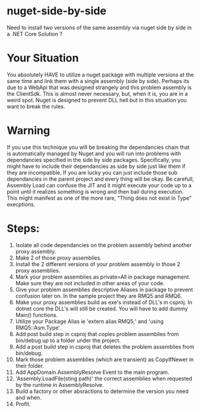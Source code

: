 # nuget-side-by-side
Need to install two versions of the same assembly via nuget side by side in a .NET Core Solution ?

# Your Situation
You absolutely HAVE to utilize a nuget package with multiple versions at the same time and link them with a single assembly (side by side).  Perhaps its due to a WebApi that was designed strangely and this problem assembly is the ClientSdk.  This is almost never necessary, but, when it is, you are in a weird spot.  Nuget is designed to prevent DLL hell but in this situation you want to break the rules.

# Warning
If you use this technique you will be breaking the dependancies chain that is automatically managed by Nuget  and you will run into problems with dependancies specified in the side by side packages.  Specifically, you might have to include their dependancies as side by side just like them if they are incompatible.  If you are lucky you can just include those sub dependancies in the parent project and every thing will be okay.  Be carefull, Assembly Load can confuse the JIT and it might execute your code up to a point until it realizes something is wrong and then bail during execution.  This might manifest as one of the more rare, "Thing does not exist in Type" execptions.

# Steps:
1) Isolate all code dependancies on the problem assembly behind another proxy assembly.  
2) Make 2 of those proxy assemblies.  
3) Install the 2 different versions of your problem assembly in those 2 proxy assemblies.  
4) Mark your problem assemblies as private=All in package management.  Make sure they are not included in other areas of your code.
5) Give your problem assemblies descriptive Aliases in package to prevent confusion later on.  In the sample project they are RMQ5 and RMQ6.
6) Make your proxy assemblies build as exe's instead of DLL's in csproj.  In dotnet core the DLL's will still be created.  You will have to add dummy Main() functions.
7) Utilize your Package Alias ie 'extern alias RMQ5;' and 'using RMQ5::Asm.Type'.  
8) Add post build step in csproj that copies problem assemblies from bin/debug up to a folder under the project.  
9) Add a post build step in csproj that deletes the problem assemblies from bin/debug.  
10) Mark those problem assemblies (which are transient) as CopyIfNewer in their folder.  
11) Add AppDomain.AssemblyResolve Event to the main program.  
12) 'Assembly.LoadFile(sting path)' the correct assemblies when requested by the runtime in AssemblyResolve.  
13) Build a factory or other absractions to determine the version you need and when.  
14) Profit.  

